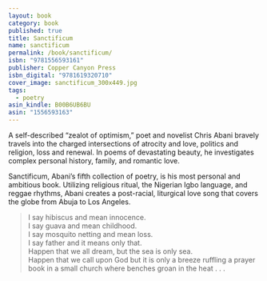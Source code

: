 ```yaml
---
layout: book
category: book
published: true
title: Sanctificum
name: sanctificum
permalink: /book/sanctificum/
isbn: "9781556593161"
publisher: Copper Canyon Press
isbn_digital: "9781619320710"
cover_image: sanctificum_300x449.jpg
tags: 
  - poetry
asin_kindle: B00B6UB6BU
asin: "1556593163"
---
```


A self-described “zealot of optimism,” poet and novelist Chris Abani bravely travels into the charged intersections of atrocity and love, politics and religion, loss and renewal. In poems of devastating beauty, he investigates complex personal history, family, and romantic love.

Sanctificum, Abani’s fifth collection of poetry, is his most personal and ambitious book. Utilizing religious ritual, the Nigerian Igbo language, and reggae rhythms, Abani creates a post-racial, liturgical love song that covers the globe from Abuja to Los Angeles.

> I say hibiscus and mean innocence.  
I say guava and mean childhood.  
I say mosquito netting and mean loss.  
I say father and it means only that.  
Happen that we all dream, but the sea is only sea.  
Happen that we call upon God but it is only a breeze ruffling a prayer book in a small church where benches groan in the heat . . .